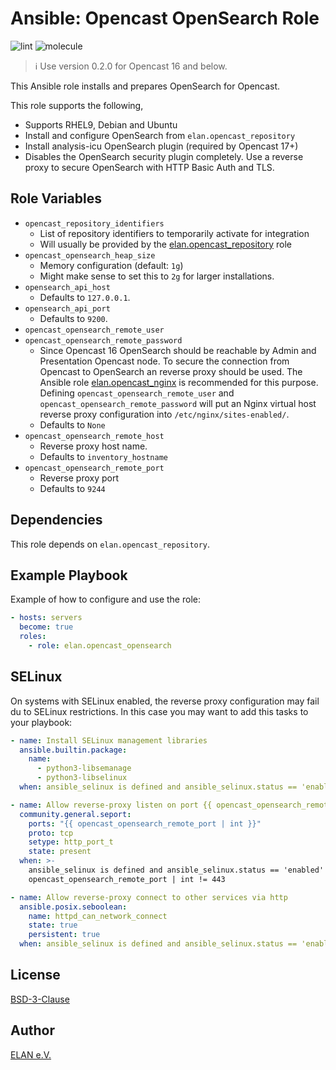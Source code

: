 Ansible: Opencast OpenSearch Role
====================================

![lint](https://github.com/elan-ev/opencast_opensearch/actions/workflows/lint.yml/badge.svg)
![molecule](https://github.com/elan-ev/opencast_opensearch/actions/workflows/molecule.yml/badge.svg)

> ℹ️ Use version 0.2.0 for Opencast 16 and below.

This Ansible role installs and prepares OpenSearch for Opencast.

This role supports the following,

- Supports RHEL9, Debian and Ubuntu
- Install and configure OpenSearch from `elan.opencast_repository`
- Install analysis-icu OpenSearch plugin (required by Opencast 17+)
- Disables the OpenSearch security plugin completely. Use a reverse
  proxy to secure OpenSearch with HTTP Basic Auth and TLS.

## Role Variables

- `opencast_repository_identifiers`
  - List of repository identifiers to temporarily activate for integration
  - Will usually be provided by the [elan.opencast_repository](https://github.com/elan-ev/opencast_repository) role
- `opencast_opensearch_heap_size`
  - Memory configuration (default: `1g`)
  - Might make sense to set this to `2g` for larger installations.
- `opensearch_api_host`
  - Defaults to `127.0.0.1`.
- `opensearch_api_port`
  - Defaults to `9200`.
- `opencast_opensearch_remote_user`
- `opencast_opensearch_remote_password`
  - Since Opencast 16 OpenSearch should be reachable by Admin and Presentation Opencast node.
    To secure the connection from Opencast to OpenSearch an reverse proxy should be used.
    The Ansible role [elan.opencast_nginx](https://github.com/elan-ev/opencast_nginx) is recommended for this purpose.
    Defining `opencast_opensearch_remote_user` and `opencast_opensearch_remote_password` will put
    an Nginx virtual host reverse proxy configuration into `/etc/nginx/sites-enabled/`.
  - Defaults to `None`
- `opencast_opensearch_remote_host`
  - Reverse proxy host name.
  - Defaults to `inventory_hostname`
- `opencast_opensearch_remote_port`
  - Reverse proxy port
  - Defaults to `9244`


## Dependencies

This role depends on `elan.opencast_repository`.

## Example Playbook

Example of how to configure and use the role:

```yaml
- hosts: servers
  become: true
  roles:
    - role: elan.opencast_opensearch
```

## SELinux

On systems with SELinux enabled, the reverse proxy configuration may fail du to SELinux restrictions.
In this case you may want to add this tasks to your playbook:

```yaml
- name: Install SELinux management libraries
  ansible.builtin.package:
    name:
      - python3-libsemanage
      - python3-libselinux
  when: ansible_selinux is defined and ansible_selinux.status == 'enabled'

- name: Allow reverse-proxy listen on port {{ opencast_opensearch_remote_port }}
  community.general.seport:
    ports: "{{ opencast_opensearch_remote_port | int }}"
    proto: tcp
    setype: http_port_t
    state: present
  when: >-
    ansible_selinux is defined and ansible_selinux.status == 'enabled' and
    opencast_opensearch_remote_port | int != 443

- name: Allow reverse-proxy connect to other services via http
  ansible.posix.seboolean:
    name: httpd_can_network_connect
    state: true
    persistent: true
  when: ansible_selinux is defined and ansible_selinux.status == 'enabled'
```

## License
[BSD-3-Clause](LICENSE)

## Author
[ELAN e.V.](https://elan-ev.de)
